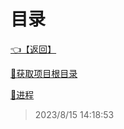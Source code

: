 # 目录  


[👈【返回】](/--目录--/dotnet/CSharp笔记/--目录--CSharp笔记)  


[📜获取项目根目录](/dotnet/CSharp笔记/进程和线程/获取项目根目录.txt)  

[📜进程](/dotnet/CSharp笔记/进程和线程/进程)  







> 2023/8/15 14:18:53
